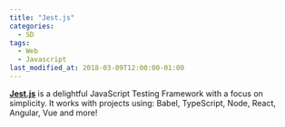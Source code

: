 ```yaml
---
title: "Jest.js"
categories:
  - SD
tags:
  - Web
  - Javascript
last_modified_at: 2018-03-09T12:00:00-01:00
---
```


**[Jest.js]()** is a delightful JavaScript Testing Framework with a focus on simplicity. It works with projects using: Babel, TypeScript, Node, React, Angular, Vue and more!

